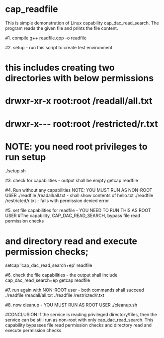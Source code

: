 # cap_readfile
This is simple demonstration of Linux capability cap_dac_read_search. The program reads the given file and prints the file content.


#1. compile
g++ readfile.cpp -o readfile

#2. setup - run this script to create test environment
# this includes creating two directories with below permissions
# drwxr-xr-x   root:root   /readall/all.txt
# drwxr-x---   root:root   /restricted/r.txt
# NOTE: you need root privileges to run setup
./setup.sh

#3. check for capabilities - output shall be empty
getcap readfile

#4. Run without any capabilities NOTE: YOU MUST RUN AS NON-ROOT USER
./readfile /readall/all.txt 	- shall show contents of hello.txt
./readfile /restricted/r.txt 	- fails with permission denied error

#5. set file capabilities for readfile - YOU NEED TO RUN THIS AS ROOT USER
#The capability, CAP_DAC_READ_SEARCH, bypass file read permission checks 
# and directory read and execute permission checks;
setcap 'cap_dac_read_search+ep' readfile

#6. check the file capabilities - the output shall include cap_dac_read_search=ep
getcap readfile

#7. run again with NON-ROOT user - both commands shall succeed
./readfile /readall/all.txt
./readfile /restricted/r.txt

#8. now cleanup - YOU MUST RUN AS ROOT USER
./cleanup.sh

#CONCLUSION
If the service is reading privileged directory/files, then the service can be
still run as non-root with only cap_dac_read_search. This capability bypasses
file read permission checks and directory read and execute permission checks.
